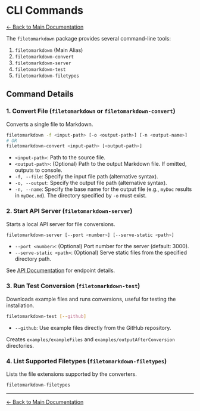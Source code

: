 # CLI Commands

[← Back to Main Documentation](../Readme.md)

The `filetomarkdown` package provides several command-line tools:

1.  `filetomarkdown` (Main Alias)
2.  `filetomarkdown-convert`
3.  `filetomarkdown-server`
4.  `filetomarkdown-test`
5.  `filetomarkdown-filetypes`

## Command Details

### 1. Convert File (`filetomarkdown` or `filetomarkdown-convert`)

Converts a single file to Markdown.

```bash
filetomarkdown -f <input-path> [-o <output-path>] [-n <output-name>]
# OR
filetomarkdown-convert <input-path> [<output-path>]
```

*   `<input-path>`: Path to the source file.
*   `<output-path>`: (Optional) Path to the output Markdown file. If omitted, outputs to console.
*   `-f, --file`: Specify the input file path (alternative syntax).
*   `-o, --output`: Specify the output file path (alternative syntax).
*   `-n, --name`: Specify the base name for the output file (e.g., `myDoc` results in `myDoc.md`). The directory specified by `-o` must exist.

### 2. Start API Server (`filetomarkdown-server`)

Starts a local API server for file conversions.

```bash
filetomarkdown-server [--port <number>] [--serve-static <path>]
```

*   `--port <number>`: (Optional) Port number for the server (default: 3000).
*   `--serve-static <path>`: (Optional) Serve static files from the specified directory path.

See [API Documentation](API.md) for endpoint details.

### 3. Run Test Conversion (`filetomarkdown-test`)

Downloads example files and runs conversions, useful for testing the installation.

```bash
filetomarkdown-test [--github]
```

*   `--github`: Use example files directly from the GitHub repository.

Creates `examples/exampleFiles` and `examples/outputAfterConversion` directories.

### 4. List Supported Filetypes (`filetomarkdown-filetypes`)

Lists the file extensions supported by the converters.

```bash
filetomarkdown-filetypes
```

---

[← Back to Main Documentation](../Readme.md) 